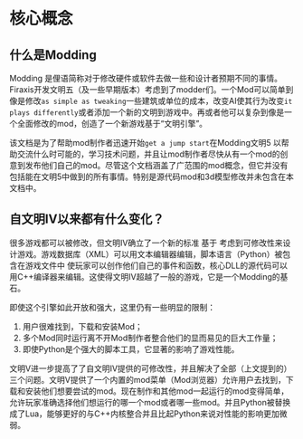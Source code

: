 # 核心概念
## 什么是Modding
Modding 是俚语简称对于修改硬件或软件去做一些和设计者预期不同的事情。Firaxis开发文明五（及一些早期版本）考虑到了modder们。一个Mod可以简单到像是修改`as simple as tweaking`一些建筑或单位的成本，改变AI使其行为改变`it plays differently`或者添加一个新的文明到游戏中。再或者他可以复杂到像是一个全面修改的mod，创造了一个新游戏基于“文明引擎”。

该文档是为了帮助mod制作者迅速开始`get a jump start`在Modding文明5 以帮助交流什么时可能的，学习技术问题，并且让mod制作者尽快从有一个mod的创意到发布他们自己的mod。尽管这个文档涵盖了广范围的mod概念，但它并没有包括能在文明5中做到的所有事情。特别是源代码mod和3d模型修改并未包含在本文档中。

## 自文明IV以来都有什么变化？
很多游戏都可以被修改，但文明IV确立了一个新的标准 基于 考虑到可修改性来设计游戏。游戏数据库（XML）可以用文本编辑器编辑，脚本语言（Python）被包含在游戏文件中 使玩家可以创作他们自己的事件和函数，核心DLL的源代码可以用C++编译器来编辑。这使得文明IV超越了一般的游戏，它是一个Modding的基石。

即使这个引擎如此开放和强大，这里仍有一些明显的限制：

1. 用户很难找到，下载和安装Mod；
2. 多个Mod同时运行离不开Mod制作者整合他们的显而易见的巨大工作量；
3. 即使Python是个强大的脚本工具，它显著的影响了游戏性能。

文明V进一步提高了了自文明IV提供的可修改性，并且解决了全部（上文提到的）三个问题。文明V提供了一个内置的mod菜单（Mod浏览器）允许用户去找到，下载和安装他们想要尝试的mod。现在制作和其他mod一起运行的mod变得简单，允许玩家准确选择他们想运行的哪一个mod或者哪一些mod。并且Python被替换成了Lua，能够更好的与C++内核整合并且比起Python来说对性能的影响更加微弱。